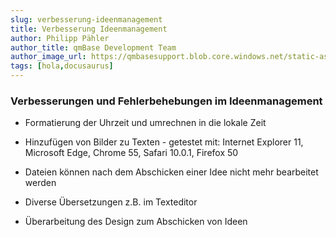 ```yaml
---
slug: verbesserung-ideenmanagement
title: Verbesserung Ideenmanagement
author: Philipp Pähler
author_title: qmBase Development Team
author_image_url: https://qmbasesupport.blob.core.windows.net/static-assets/img/persons/paehler_round.png
tags: [hola,docusaurus]
---
```

### Verbesserungen und Fehlerbehebungen im Ideenmanagement

*   Formatierung der Uhrzeit und umrechnen in die lokale Zeit

*   Hinzufügen von Bilder zu Texten - getestet mit: Internet Explorer 11, Microsoft Edge, Chrome 55, Safari 10.0.1, Firefox 50

*   Dateien können nach dem Abschicken einer Idee nicht mehr bearbeitet werden

*   Diverse Übersetzungen z.B. im Texteditor

*   Überarbeitung des Design zum Abschicken von Ideen